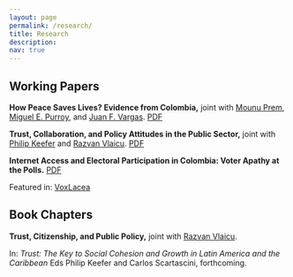 ```yaml
---
layout: page
permalink: /research/
title: Research
description: 
nav: true
---
```


## Working Papers

**How Peace Saves Lives? Evidence from Colombia,** joint with [Mounu Prem](https://sites.google.com/site/fcomunozma/home?authuser=0), [Miguel E. Purroy](https://mglpurroy.github.io/), and [Juan F. Vargas](https://sites.google.com/site/juanfvargas/home?authuser=0). 
[PDF](https://osf.io/preprints/socarxiv/cxuwg/)

**Trust, Collaboration, and Policy Attitudes in the Public Sector,** joint with [Philip Keefer](https://scholar.google.com/citations?user=QiKgZs0AAAAJ&hl=en&authuser=1) and [Razvan Vlaicu](https://scholar.google.com/citations?user=IJ3nzXUAAAAJ&hl=en&authuser=1).
[PDF](https://papers.ssrn.com/sol3/papers.cfm?abstract_id=3751514) 

**Internet Access and Electoral Participation in Colombia: Voter Apathy at the Polls.** 
[PDF](https://papers.ssrn.com/sol3/papers.cfm?abstract_id=3759775)


Featured in: [VoxLacea](http://vox.lacea.org/?q=blog/internet_participacion_electoral)

## Book Chapters

**Trust, Citizenship, and Public Policy,** joint with [Razvan Vlaicu](https://scholar.google.com/citations?user=IJ3nzXUAAAAJ&hl=en&authuser=1).


In: _Trust: The Key to Social Cohesion and Growth in Latin America and the Caribbean_ Eds Philip Keefer and Carlos Scartascini, forthcoming.
